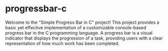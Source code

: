 # progressbar-c
Welcome to the "Simple Progress Bar in C" project! This project provides a basic yet effective implementation of a customizable console-based progress bar in the C programming language. A progress bar is a visual indicator that displays the progression of a task, providing users with a clear representation of how much work has been completed.
